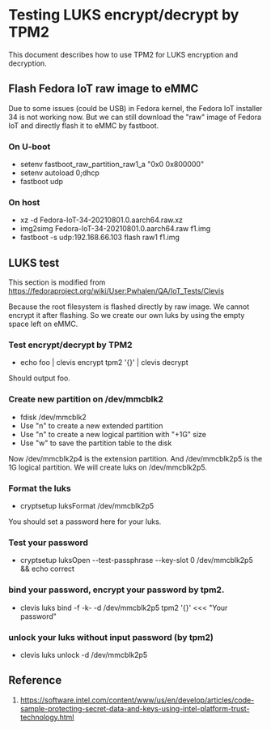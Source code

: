 # Testing LUKS encrypt/decrypt by TPM2

This document describes how to use TPM2 for LUKS encryption and decryption.

## Flash Fedora IoT raw image to eMMC

Due to some issues (could be USB) in Fedora kernel, the
Fedora IoT installer 34 is not working now.
But we can still download the "raw" image of Fedora IoT and
directly flash it to eMMC by fastboot.

### On U-boot

 * setenv fastboot_raw_partition_raw1_a "0x0 0x800000"
 * setenv autoload 0;dhcp 
 * fastboot udp

### On host

 * xz -d Fedora-IoT-34-20210801.0.aarch64.raw.xz
 * img2simg Fedora-IoT-34-20210801.0.aarch64.raw f1.img
 * fastboot -s udp:192.168.66.103 flash raw1 f1.img

## LUKS test

This section is modified from
https://fedoraproject.org/wiki/User:Pwhalen/QA/IoT_Tests/Clevis

Because the root filesystem is flashed directly by raw image.
We cannot encrypt it after flashing.
So we create our own luks by using the empty space left on eMMC.

### Test encrypt/decrypt by TPM2

 * echo foo | clevis encrypt tpm2 '{}' | clevis decrypt

 Should output foo.

### Create new partition on /dev/mmcblk2

 * fdisk /dev/mmcblk2
 * Use "n" to create a new extended partition
 * Use "n" to create a new logical partition with "+1G" size
 * Use "w" to save the partition table to the disk

Now /dev/mmcblk2p4 is the extension partition.
And /dev/mmcblk2p5 is the 1G logical partition.
We will create luks on /dev/mmcblk2p5.

### Format the luks

 * cryptsetup luksFormat /dev/mmcblk2p5

You should set a password here for your luks.

### Test your password

 * cryptsetup luksOpen --test-passphrase --key-slot 0 /dev/mmcblk2p5
   && echo correct

### bind your password, encrypt your password by tpm2.

 * clevis luks bind -f -k- -d /dev/mmcblk2p5 tpm2 '{}' <<< "Your password"

### unlock your luks without input password (by tpm2)

 * clevis luks unlock -d /dev/mmcblk2p5



## Reference

 1. https://software.intel.com/content/www/us/en/develop/articles/code-sample-protecting-secret-data-and-keys-using-intel-platform-trust-technology.html
 
